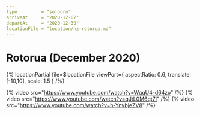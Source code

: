 ```yaml
---
type         = "sojourn"
arriveAt     = "2020-12-07"
departAt     = "2020-12-30"
locationFile = "location/nz-rotorua.md"
---
```


# Rotorua (December 2020)

{% locationPartial file=$locationFile viewPort={ aspectRatio: 0.6, translate: [-10,10], scale: 1.5 } /%}

{% video src="https://www.youtube.com/watch?v=WqqU4-d64zo" /%}
{% video src="https://www.youtube.com/watch?v=qJtL0M6qt7I" /%}
{% video src="https://www.youtube.com/watch?v=h-YnvbjeZV8" /%}
